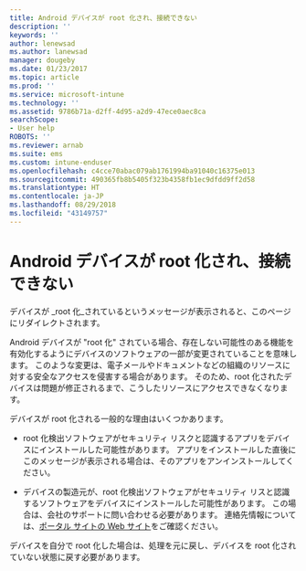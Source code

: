 ```yaml
---
title: Android デバイスが root 化され、接続できない
description: ''
keywords: ''
author: lenewsad
ms.author: lanewsad
manager: dougeby
ms.date: 01/23/2017
ms.topic: article
ms.prod: ''
ms.service: microsoft-intune
ms.technology: ''
ms.assetid: 9786b71a-d2ff-4d95-a2d9-47ece0aec8ca
searchScope:
- User help
ROBOTS: ''
ms.reviewer: arnab
ms.suite: ems
ms.custom: intune-enduser
ms.openlocfilehash: c4cce70abac079ab1761994ba91040c16375e013
ms.sourcegitcommit: 490365fb8b5405f323b4358fb1ec9dfdd9ff2d58
ms.translationtype: HT
ms.contentlocale: ja-JP
ms.lasthandoff: 08/29/2018
ms.locfileid: "43149757"
---
```

# <a name="your-android-device-is-rooted-so-you-cant-connect"></a>Android デバイスが root 化され、接続できない

デバイスが _root 化_されているというメッセージが表示されると、このページにリダイレクトされます。

Android デバイスが "root 化" されている場合、存在しない可能性のある機能を有効化するようにデバイスのソフトウェアの一部が変更されていることを意味します。 このような変更は、電子メールやドキュメントなどの組織のリソースに対する安全なアクセスを侵害する場合があります。 そのため、root 化されたデバイスは問題が修正されるまで、こうしたリソースにアクセスできなくなります。  

デバイスが root 化される一般的な理由はいくつかあります。

- root 化検出ソフトウェアがセキュリティ リスクと認識するアプリをデバイスにインストールした可能性があります。 アプリをインストールした直後にこのメッセージが表示される場合は、そのアプリをアンインストールしてください。

- デバイスの製造元が、root 化検出ソフトウェアがセキュリティ リスと認識するソフトウェアをデバイスにインストールした可能性があります。 この場合は、会社のサポートに問い合わせる必要があります。 連絡先情報については、[ポータル サイトの Web サイト](https://go.microsoft.com/fwlink/?linkid=2010980)をご確認ください。

デバイスを自分で root 化した場合は、処理を元に戻し、デバイスを root 化されていない状態に戻す必要があります。

